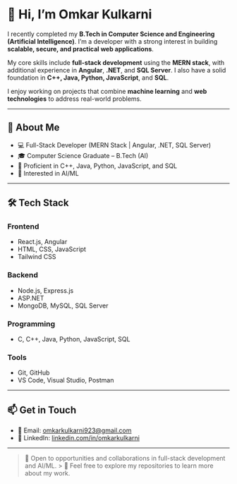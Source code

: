 # 👋 Hi, I’m Omkar Kulkarni

I recently completed my **B.Tech in Computer Science and Engineering (Artificial Intelligence)**. I’m a developer with a strong interest in building **scalable, secure, and practical web applications**.

My core skills include **full-stack development** using the **MERN stack**, with additional experience in **Angular**, **.NET**, and **SQL Server**. I also have a solid foundation in **C++, Java, Python, JavaScript**, and **SQL**.

I enjoy working on projects that combine **machine learning** and **web technologies** to address real-world problems.

---

## **🌟 About Me**

- 💻 Full-Stack Developer (MERN Stack | Angular, .NET, SQL Server)
- 🎓 Computer Science Graduate – B.Tech (AI)  
- 🧠 Proficient in C++, Java, Python, JavaScript, and SQL  
- 🤖 Interested in AI/ML  

---

## **🛠️ Tech Stack**

### **Frontend**
- React.js, Angular  
- HTML, CSS, JavaScript  
- Tailwind CSS

### **Backend**
- Node.js, Express.js  
- ASP.NET  
- MongoDB, MySQL, SQL Server

### **Programming**
- C, C++, Java, Python, JavaScript, SQL

### **Tools**
- Git, GitHub  
- VS Code, Visual Studio, Postman

---

## **📫 Get in Touch**

- 📧 Email: [omkarkulkarni923@gmail.com](mailto:omkarkulkarni923@gmail.com)  
- 💼 LinkedIn: [linkedin.com/in/omkarkulkarni](https://www.linkedin.com/in/omkar-kulkarni-075913249/)

---

> 🤝 Open to opportunities and collaborations in full-stack development and AI/ML.  >
> 📂 Feel free to explore my repositories to learn more about my work.
